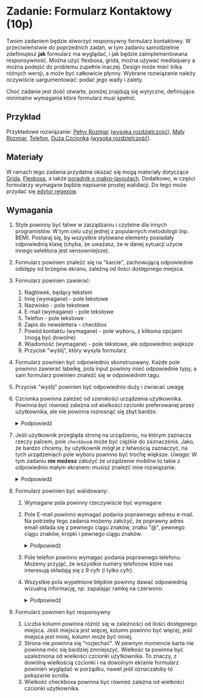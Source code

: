 # Zadanie: Formularz Kontaktowy (10p)

Twoim zadaniem będzie stworzyć responsywny formularz kontaktowy. W przeciwieństwie do poprzednich zadań, w tym zadaniu samodzielnie zdefiniujesz **jak** formularz ma wyglądać, i jak będzie zaimplementowana responsywność. Można użyć flexboxa, grida, można używać mediaquery a można podejść do problemu zupełnie inaczej. Design może mieć kilka różnych wersji, a może być całkowicie płynny. Wybrane rozwiązanie należy oczywiście uargumentować: podać jego wady i zalety.

Choć zadanie jest dość otwarte, poniżej znajdują się wytyczne, definiujące minimalne wymagania które formularz musi spełnić.

## Przykład

Przykładowe rozwiązanie: [Pełny Rozmiar](./form_fullsize.png) ([wysoka rozdzielczość](./form_fullsize_fullres.png)), [Mały Rozmiar](./form_smallsize_fullres.png), [Telefon](./form_phone_fullres.png), [Duża Czcionka](./form_bigfont.png) ([wysoka rozdzielczość](./form_bigfont_fullres.png)).

## Materiały

W ramach tego zadania przydatne okazać się mogą materiały dotyczące [Grida](https://developer.mozilla.org/en-US/docs/Web/CSS/CSS_Grid_Layout), [Flexboxa](https://developer.mozilla.org/en-US/docs/Web/CSS/CSS_Flexible_Box_Layout/Basic_Concepts_of_Flexbox), a także [poradnik o makro-layoutach](https://web.dev/learn/design/macro-layouts/). Dodatkowo, w części formularzy wymagane będzie napisanie prostej walidacji. Do tego może przydać się [edytor regexów](https://regex101.com/).

## Wymagania

1.  Style powinny być łatwe w zarządzaniu i czytelne dla innych programistów. W tym celu użyj jednej z popularnych metodologii (np. BEM). Postaraj się, by wszystkie stylowane elementy posiadały odpowiednią klasę (chyba, że uważasz, że w danej sytuacji użycie innego selektora jest sensowniejsze).
1.  Formularz powinien znaleźć się na "karcie", zachowującą odpowiednie odstępy od brzegów ekranu, zależną od ilości dostępnego miejsca.
1.  Formularz powinien zawierać:
    1. Nagłówek, będący tekstem
    1. Imię (wymagane) - pole tekstowe
    1. Nazwisko - pole tekstowe
    1. E-mail (wymagane) - pole tekstowe
    1. Telefon - pole tekstowe
    1. Zapis do newslettera - checkbox
    1. Powód kontaktu (wymagane) - pole wyboru, z kilkoma opcjami (mogą być dowolne)
    1. Wiadomość (wymagane) - pole tekstowe, ale odpowiednio większe
    1. Przycisk "wyślij", który wysyła formularz
1.  Formularz powinien być odpowiednio skonstruowany. Każde pole powinno zawierać labelkę, pola input powinny mieć odpowiednie typy, a sam formularz powinien znaleźć się w odpowiednim tagu.
1.  Przycisk "wyślij" powinien być odpowiednio duży i zwracać uwagę
1.  Czcionka powinna zależeć od szerokości urządzenia użytkownika. Powinna być również zależna od wielkości czcionki preferowanej przez użytkownika, ale nie powinna rozrosnąć się zbyt bardzo.

    <details>
      <summary>Podpowiedź</summary>

    > Choć responsywna czcionka nie jest czymś standardowym, to w tym zadaniu chcemy przede wszystkim zapoznać się z możliwościami. Najbardziej standardowym sposobem by nadać czcionce wielkość zależną od wielkości urządzenia, jest użycie odpowiedniej jednostki (`vw`, `vh`, `vmin`, `vmax`: która jest tu najlepsza?) i nadanie czcionce głównej (tej z tagu `html`) odpowiedniej wielkości.
    >
    > By czcionka brała pod uwagę preferencje użytkownika, możemy użyć funkcji `calc` i dodać do czcionki jednostkę relatywną, np. `rem`.
    >
    > By czcionka zbyt bardzo się nie rozrosła, możemy użyć funkcji `clamp`.
    >
    > Przydać sie może: https://www.smashingmagazine.com/2022/01/modern-fluid-typography-css-clamp/

    </details>

1.  Jeśli użytkownik przegląda stronę na urządzeniu, na którym zaznacza rzeczy palcem, pole `checkbox`a może być ciężkie do zaznaczenia. Jako, że bardzo chcemy, by użytkownik mógł je z łatwością zaznaczyć, na tych urządzeniach pole wyboru powinno być trochę większe. _Uwaga:_ W tym zadaniu **nie możesz** założyć że urządzenie mobilne to takie z odpowiednio małym ekranem: musisz znaleźć inne rozwiązanie.

    <details>
      <summary>Podpowiedź</summary>

    > [To może sie przydać](https://developer.mozilla.org/en-US/docs/Web/CSS/@media/pointer)

    </details>

1.  Formularz powinien być walidowany:

    1.  Wymagane pola powinny rzeczywiście być wymagane
    1.  Pole E-mail powinno wymagać podania poprawnego adresu e-mail. Na potrzeby tego zadania możemy założyć, że poprawny adres email składa się z pewnego ciągu znaków, znaku "@", pewnego ciągu znaków, kropki i pewnego ciągu znaków.

        <details>
          <summary>Podpowiedź</summary>

        > Problem sprawdzenia, czy dany adres email jest poprawny, jest zaskakująco skomplikowany. Istnieją [skomplikowane wyrażenia regularne](http://www.ex-parrot.com/~pdw/Mail-RFC822-Address.html) rozwiązujące ten problem, jednak przepisywanie ich do HTML'a może okazać się nużące. "Pewny ciąg znaków" w treści jest celowo nieprecyzyjny: zdefiniuj go tak, by miało to jakiś sens. Celem zadania nie jest sprawdzić, czy potrafisz napisać skomplikowane wyrażenie regularne.
        >
        > Przydatny może okazać się atrybut `pattern`.

        </details>

    1.  Pole telefon powinno wymagać podania poprawnego telefonu. Możemy przyjąć, że wszystkie numery telefonów które nas interesują składają się z 9 cyfr (i tylko cyfr).
    1.  Wszystkie pola wypełnione błędnie powinny dawać odpowiednią wizualną informację, np. zapalając ramkę na czerwono.
         <details>
           <summary>Podpowiedź</summary>

        > Bardzo przydatna może okazać się pseudoklasa `:invalid`

         </details>

1.  Formularz powinien być responsywny
    1. Liczba kolumn powinna różnić się w zależności od ilości dostępnego miejsca. Jeśli miejsca jest więcej, kolumn powinno być więcej, jeśli miejsca jest mniej, kolumn może być mniej.
    1. Strona nie powinna się "rozjechać". W pewnym momencie karta nie powinna móc się bardziej zmniejszyć. Wielkość ta powinna być uzależniona od wielkości czcionki użytkownika. To znaczy, z dowolną wielkością czcionki i na dowolnym ekranie formularz powinien wyglądać w porządku, nawet jeśli oznaczałoby to pokazanie scrolla.
    1. Wielkość checkboxa powinna być również zależna od wielkości czcionki użytkownika.

